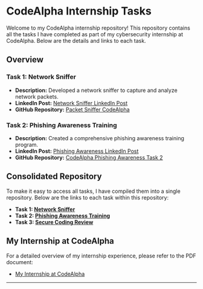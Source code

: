 # CodeAlpha Internship Tasks

Welcome to my CodeAlpha internship repository! This repository contains all the tasks I have completed as part of my cybersecurity internship at CodeAlpha. Below are the details and links to each task.

## Overview

### Task 1: Network Sniffer
- **Description:** Developed a network sniffer to capture and analyze network packets.
- **LinkedIn Post:** [Network Sniffer LinkedIn Post](https://www.linkedin.com/posts/marsellino-nasry_codealpha-cybersecurity-internship-activity-7218537377193967616-jvE4?utm_source=share&utm_medium=member_desktop)
- **GitHub Repository:** [Packet Sniffer CodeAlpha](https://github.com/Marsellino-Nasry/Packet-Sniffer-CodeAlpha)

### Task 2: Phishing Awareness Training
- **Description:** Created a comprehensive phishing awareness training program.
- **LinkedIn Post:** [Phishing Awareness LinkedIn Post](https://www.linkedin.com/posts/marsellino-nasry_codealpha-task-2-phishing-awareness-activity-7218556249745833984-aPVH?utm_source=share&utm_medium=member_desktop)
- **GitHub Repository:** [CodeAlpha Phishing Awareness Task 2](https://github.com/Marsellino-Nasry/CodeAlpha_Phishing-Awareness_Task-2)

## Consolidated Repository
To make it easy to access all tasks, I have compiled them into a single repository. Below are the links to each task within this repository:
- **Task 1: [Network Sniffer](https://github.com/Marsellino-Nasry/CodeAlpha-Internship-Tasks/tree/main/Packet-Sniffer-CodeAlpha-Task%201)**
- **Task 2: [Phishing Awareness Training](https://github.com/Marsellino-Nasry/CodeAlpha-Internship-Tasks/tree/main/CodeAlpha_Phishing-Awareness_Task-2)**
- **Task 3: [Secure Coding Review](https://github.com/Marsellino-Nasry/CodeAlpha-Internship-Tasks/tree/main/CodeAlpha_Secure_Coding_Review-Task-3)**

## My Internship at CodeAlpha
For a detailed overview of my internship experience, please refer to the PDF document:
- [My Internship at CodeAlpha](https://github.com/Marsellino-Nasry/CodeAlpha-Internship-Tasks/blob/main/My%20Intership%20CodeAlpha%209th%20July%202024.pdf)
----------
